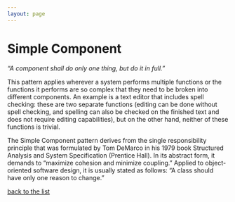 ```yaml
---
layout: page
---
```

# Simple Component

_“A component shall do only one thing, but do it in full.”_

This pattern applies wherever a system performs multiple functions or the
functions it performs are so complex that they need to be broken into different
components. An example is a text editor that includes spell checking: these are
two separate functions (editing can be done without spell checking, and
spelling can also be checked on the finished text and does not require editing
capabilities), but on the other hand, neither of these functions is trivial.

The Simple Component pattern derives from the single responsibility
principle that was formulated by Tom DeMarco in his 1979 book Structured
Analysis and System Specification (Prentice Hall). In its abstract form, it
demands to “maximize cohesion and minimize coupling.” Applied to
object-oriented software design, it is usually stated as follows: “A class
should have only one reason to change.”


[back to the list](../categories.html)
